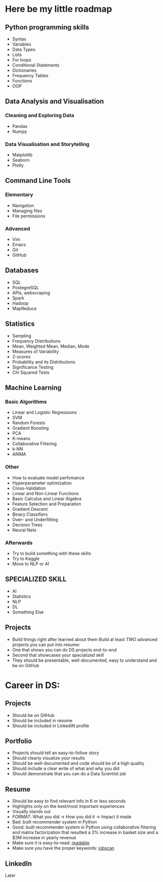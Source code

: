 # Here be my little roadmap
## Python programming skills
* Syntax
* Variables
* Data Types
* Lists
* For loops
* Conditional Statements
* Dictionaries
* Frequency Tables
* Functions
* OOP
## Data Analysis and Visualisation
### Cleaning and Exploring Data
* Pandas
* Numpy
### Data Visualisation and Storytelling
* Matplotlib
* Seaborn
* Plotly
## Command Line Tools
### Elementary
* Navigation
* Managing files
* File permissions
### Advanced
* Vim
* Emacs
* Git
* GitHub
## Databases
* SQL
* PostegreSQL
* APIs, webscraping
* Spark
* Hadoop
* MapReduce
## Statistics
* Sampling
* Frequency Distributions
* Mean, Weighted Mean, Median, Mode
* Measures of Variability
* Z-scores
* Probability and its Distributions
* Significance Testing
* Chi Squared Tests
## Machine Learning
### Basic Algorithms
* Linear and Logistic Regressions
* SVM
* Random Forests
* Gradient Boosting
* PCA
* K-means
* Collaborative Filtering
* k-NN
* ARIMA
### Other
* How to evaluate model perfomance
* Hyperparameter optimization
* Cross-Validation
* Linear and Non-Linear Functions
* Basic Calculus and Linear Algebra
* Feature Selection and Preparation
* Gradient Descent
* Binary Classifiers
* Over- and Underfitting
* Decision Trees
* Neural Nets
### Afterwards
* Try to build something with these skills
* Try to Kaggle
* Move to NLP or AI
## SPECIALIZED SKILL
* AI
* Statistics
* NLP
* DL
* Something Else
## Projects
* Build things right after learned about them
Build at least *TWO* advanced projects you can put into resume:
* One that shows you can do DS projects end-to-end
* Second that showcases your specialized skill
* They should be presentable, well-documented, easy to understand and be on GitHub
# Career in DS:
## Projects
* Should be on GitHub
* Should be included in resume
* Should be included in LinkedIN profile
## Portfolio
* Projects should tell an easy-to-follow story
* Should clearly visualize your results
* Should be well-documented and code should be of a high quality
* Should include a clear write of what and why you did
* Should demonstrate that you can do a Data Scientist job
## Resume
* Should be easy to find relevant info in 6 or less seconds
* Highlights only on the best/most important experiences
* Visually stands out
* *FORMAT*: What you did -> How you did it -> Impact it made
* Bad: built recommender system in Python
* Good: built recommender system in Python using collaborative filtering and matrix factorization that resulted a 3% increase in basket size and a $3M increase in yearly revenue
* Make sure it is easy-to-read: [readable](www.readable.io)
* Make sure you have the proper keywords: [jobscan](www.jobscan.co)
## LinkedIn
Later
